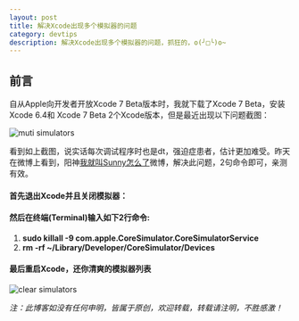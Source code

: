 ```yaml
---
layout: post
title: 解决Xcode出现多个模拟器的问题
category: devtips
description: 解决Xcode出现多个模拟器的问题，抓狂的，o(╯□╰)o~
---
```


## 前言

自从Apple向开发者开放Xcode 7 Beta版本时，我就下载了Xcode 7 Beta，安装Xcode 6.4和 Xcode 7 Beta 2个Xcode版本，但是最近出现以下问题截图：

![muti simulators](http://sauchye.com/images/dev/multi_simulators.png)

看到如上截图，说实话每次调试程序时也是dt，强迫症患者，估计更加难受。昨天在微博上看到，阳神<a href="http://weibo.com/p/1005051364395395/home?from=page_100505&mod=TAB#place">我就叫Sunny怎么了</a>微博，解决此问题，2句命令即可，亲测有效。

#### 首先退出Xcode并且关闭模拟器：

#### 然后在终端(Terminal)输入如下2行命令:

1. **sudo killall -9 com.apple.CoreSimulator.CoreSimulatorService**
2. **rm -rf ~/Library/Developer/CoreSimulator/Devices**

#### 最后重启Xcode，还你清爽的模拟器列表

![clear simulators](http://sauchye.com/images/dev/clear.png)



*注：此博客如没有任何申明，皆属于原创，欢迎转载，转载请注明，不胜感激！*